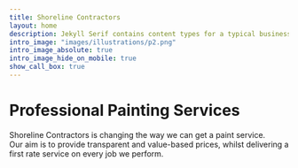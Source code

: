 ```yaml
---
title: Shoreline Contractors
layout: home
description: Jekyll Serif contains content types for a typical business website. The theme is fully responsive, blazing fast and artfully illustrated.
intro_image: "images/illustrations/p2.png"
intro_image_absolute: true
intro_image_hide_on_mobile: true
show_call_box: true
---
```


# Professional Painting Services

Shoreline Contractors is changing the way we can get a paint service. <br/> Our aim is to provide transparent and value-based prices, whilst delivering a first rate service on every job we perform.
